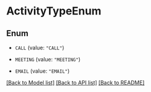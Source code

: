 # ActivityTypeEnum

## Enum


* `CALL` (value: `"CALL"`)

* `MEETING` (value: `"MEETING"`)

* `EMAIL` (value: `"EMAIL"`)


[[Back to Model list]](../README.md#documentation-for-models) [[Back to API list]](../README.md#documentation-for-api-endpoints) [[Back to README]](../README.md)


